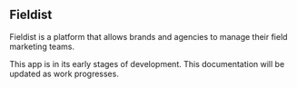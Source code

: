## Fieldist

Fieldist is a platform that allows brands and agencies to manage their field marketing teams.

This app is in its early stages of development. This documentation will be updated as work progresses.
